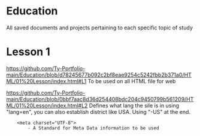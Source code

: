 # Education
All saved documents and projects pertaining to each specific topic of study

# Lesson 1
https://github.com/Ty-Portfolio-main/Education/blob/d78245677b092c2bf8eae9254c5242fbb2b371a0/HTML/01%20Lesson/index.html#L1
To be used on all HTML file for web

https://github.com/Ty-Portfolio-main/Education/blob/0bbf7aac8d36d254408bdc204c9450799b561209/HTML/01%20Lesson/index.html#L2
Defines what lang the sile is in using "lang=en", you can also establish district like USA. Using "-US" at the end.

        <meta charset="UTF-8"> 
            - A Standard for Meta Data information to be used
